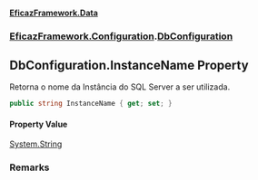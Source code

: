 #### [EficazFramework.Data](EficazFrameworkData.md 'EficazFramework Data')
### [EficazFramework.Configuration](EficazFrameworkData.md#EficazFramework_Configuration 'EficazFramework.Configuration').[DbConfiguration](DbConfiguration.md 'EficazFramework.Configuration.DbConfiguration')
## DbConfiguration.InstanceName Property
Retorna o nome da Instância do SQL Server a ser utilizada.  
```csharp
public string InstanceName { get; set; }
```
#### Property Value
[System.String](https://docs.microsoft.com/en-us/dotnet/api/System.String 'System.String')
### Remarks
